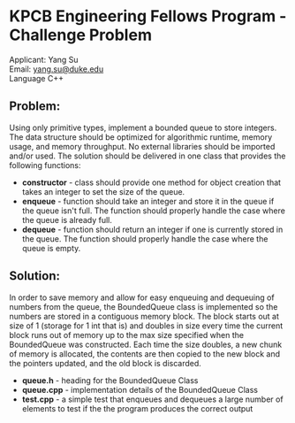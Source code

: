 KPCB Engineering Fellows Program - Challenge Problem
====================================================
Applicant: Yang Su  
Email: yang.su@duke.edu  
Language C++  

Problem:  
--------
Using only primitive types, implement a bounded queue to store integers. The data structure should be optimized for algorithmic runtime, memory usage, and memory throughput. No external libraries should be imported and/or used. The solution should be delivered in one class that provides the following functions:

* **constructor** - class should provide one method for object creation that takes an integer to set the size of the queue.
* **enqueue** - function should take an integer and store it in the queue if the queue isn't full. The function should properly handle the case where the queue is already full.
* **dequeue** - function should return an integer if one is currently stored in the queue. The function should properly handle the case where the queue is empty.

Solution:
---------
In order to save memory and allow for easy enqueuing and dequeuing of numbers from the queue, the BoundedQueue class is implemented so the numbers are stored in a contiguous memory block. The block starts out at size of 1 (storage for 1 int that is) and doubles in size every time the current block runs out of memory up to the max size specified when the BoundedQueue was constructed. Each time the size doubles, a new chunk of memory is allocated, the contents are then copied to the new block and the pointers updated, and the old block is discarded. 

* **queue.h** - heading for the BoundedQueue Class
* **queue.cpp** - implementation details of the BoundedQueue Class
* **test.cpp** - a simple test that enqueues and dequeues a large number of elements to test if the the program produces the correct output